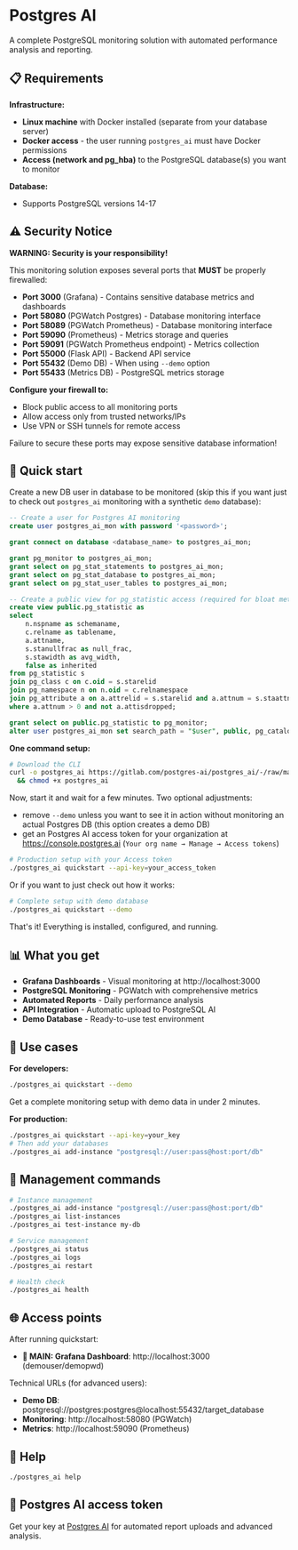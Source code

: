 # Postgres AI 

A complete PostgreSQL monitoring solution with automated performance analysis and reporting.

## 📋 Requirements

**Infrastructure:**
- **Linux machine** with Docker installed (separate from your database server)
- **Docker access** - the user running `postgres_ai` must have Docker permissions
- **Access (network and pg_hba)** to the PostgreSQL database(s) you want to monitor

**Database:**
- Supports PostgreSQL versions 14-17

## ⚠️ Security Notice

**WARNING: Security is your responsibility!**

This monitoring solution exposes several ports that **MUST** be properly firewalled:
- **Port 3000** (Grafana) - Contains sensitive database metrics and dashboards
- **Port 58080** (PGWatch Postgres) - Database monitoring interface  
- **Port 58089** (PGWatch Prometheus) - Database monitoring interface
- **Port 59090** (Prometheus) - Metrics storage and queries
- **Port 59091** (PGWatch Prometheus endpoint) - Metrics collection
- **Port 55000** (Flask API) - Backend API service
- **Port 55432** (Demo DB) - When using `--demo` option
- **Port 55433** (Metrics DB) - PostgreSQL metrics storage

**Configure your firewall to:**
- Block public access to all monitoring ports
- Allow access only from trusted networks/IPs
- Use VPN or SSH tunnels for remote access

Failure to secure these ports may expose sensitive database information!

## 🚀 Quick start

Create a new DB user in database to be monitored (skip this if you want just to check out `postgres_ai` monitoring with a synthetic `demo` database):
```sql
-- Create a user for Postgres AI monitoring
create user postgres_ai_mon with password '<password>';

grant connect on database <database_name> to postgres_ai_mon;

grant pg_monitor to postgres_ai_mon;
grant select on pg_stat_statements to postgres_ai_mon;
grant select on pg_stat_database to postgres_ai_mon;
grant select on pg_stat_user_tables to postgres_ai_mon;

-- Create a public view for pg_statistic access (required for bloat metrics on user schemas)
create view public.pg_statistic as
select 
    n.nspname as schemaname,
    c.relname as tablename,
    a.attname,
    s.stanullfrac as null_frac,
    s.stawidth as avg_width,
    false as inherited
from pg_statistic s
join pg_class c on c.oid = s.starelid
join pg_namespace n on n.oid = c.relnamespace  
join pg_attribute a on a.attrelid = s.starelid and a.attnum = s.staattnum
where a.attnum > 0 and not a.attisdropped;

grant select on public.pg_statistic to pg_monitor;
alter user postgres_ai_mon set search_path = "$user", public, pg_catalog;
```

**One command setup:**

```bash
# Download the CLI
curl -o postgres_ai https://gitlab.com/postgres-ai/postgres_ai/-/raw/main/postgres_ai \
  && chmod +x postgres_ai
```

Now, start it and wait for a few minutes. Two optional adjustments:
- remove `--demo` unless you want to see it in action without monitoring an actual Postgres DB (this option creates a demo DB)
- get an Postgres AI access token for your organization at https://console.postgres.ai (`Your org name → Manage → Access tokens`)

```bash
# Production setup with your Access token
./postgres_ai quickstart --api-key=your_access_token
```

Or if you want to just check out how it works:
```bash
# Complete setup with demo database
./postgres_ai quickstart --demo
```


That's it! Everything is installed, configured, and running.

## 📊 What you get

- **Grafana Dashboards** - Visual monitoring at http://localhost:3000
- **PostgreSQL Monitoring** - PGWatch with comprehensive metrics
- **Automated Reports** - Daily performance analysis
- **API Integration** - Automatic upload to PostgreSQL AI
- **Demo Database** - Ready-to-use test environment

## 🎯 Use cases

**For developers:**
```bash
./postgres_ai quickstart --demo
```
Get a complete monitoring setup with demo data in under 2 minutes.

**For production:**
```bash
./postgres_ai quickstart --api-key=your_key
# Then add your databases
./postgres_ai add-instance "postgresql://user:pass@host:port/db"
```

## 🔧 Management commands

```bash
# Instance management
./postgres_ai add-instance "postgresql://user:pass@host:port/db"
./postgres_ai list-instances
./postgres_ai test-instance my-db

# Service management  
./postgres_ai status
./postgres_ai logs
./postgres_ai restart

# Health check
./postgres_ai health
```

## 🌐 Access points

After running quickstart:

- **🚀 MAIN: Grafana Dashboard**: http://localhost:3000 (demouser/demopwd)

Technical URLs (for advanced users):
- **Demo DB**: postgresql://postgres:postgres@localhost:55432/target_database
- **Monitoring**: http://localhost:58080 (PGWatch)
- **Metrics**: http://localhost:59090 (Prometheus)

## 📖 Help

```bash
./postgres_ai help
```

## 🔑 Postgres AI access token
Get your key at [Postgres AI](https://postgres.ai) for automated report uploads and advanced analysis.

